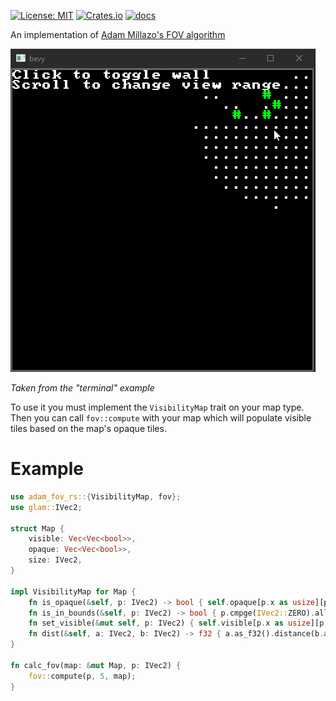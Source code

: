 [![License: MIT](https://img.shields.io/badge/License-MIT-yellow.svg)](https://opensource.org/licenses/MIT)
[![Crates.io](https://img.shields.io/crates/v/adam_fov_rs)](https://crates.io/crates/adam_fov_rs)
[![docs](https://docs.rs/adam_fov_rs/badge.svg)](https://docs.rs/adam_fov_rs/)

An implementation of [Adam Millazo's FOV algorithm](http://www.adammil.net/blog/v125_Roguelike_Vision_Algorithms.html#mine)

![](images/fov.gif)

*Taken from the "terminal" example*

To use it you must implement the `VisibilityMap` trait on your map type. Then you can call `fov::compute` with your map
which will populate visible tiles based on the map's opaque tiles.

# Example
```rust
use adam_fov_rs::{VisibilityMap, fov};
use glam::IVec2;

struct Map {
    visible: Vec<Vec<bool>>,
    opaque: Vec<Vec<bool>>,
    size: IVec2,
}

impl VisibilityMap for Map {
    fn is_opaque(&self, p: IVec2) -> bool { self.opaque[p.x as usize][p.y as usize] }
    fn is_in_bounds(&self, p: IVec2) -> bool { p.cmpge(IVec2::ZERO).all() && p.cmplt(self.size).all() }
    fn set_visible(&mut self, p: IVec2) { self.visible[p.x as usize][p.y as usize] = true; }
    fn dist(&self, a: IVec2, b: IVec2) -> f32 { a.as_f32().distance(b.as_f32()) }
}

fn calc_fov(map: &mut Map, p: IVec2) {
    fov::compute(p, 5, map);
}
```